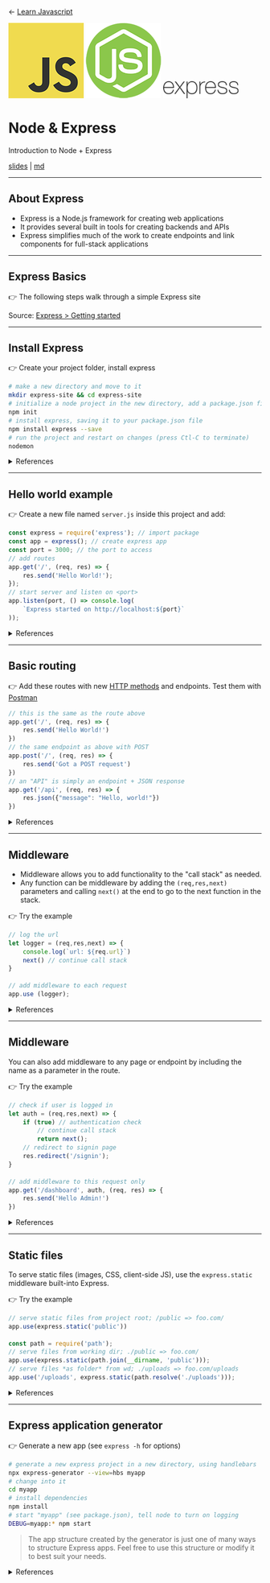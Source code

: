 <!-- paginate: true -->

← [Learn Javascript](../../)

<a href="../../"><img width="150" src="../../assets/img/logos/logo-javascript-150w.png"></a> <a href="../../"><img width="150" src="../../assets/img/logos/logo-node-ltgreen-150w.png"></a> <a href="../../"><img width="150" src="../../assets/img/logos/logo-express-200w.png"></a>

# Node & Express

Introduction to Node + Express

<span class="slides-small"><a href="slides.html">slides</a> | <a href="node-express.md">md</a></span>

<!--
Presentation comments ...
-->





---

## About Express

- Express is a Node.js framework for creating web applications
- It provides several built in tools for creating backends and APIs
- Express simplifies much of the work to create endpoints and link components for full-stack applications


---

## Express Basics

👉 The following steps walk through a simple Express site 

Source: [Express > Getting started](https://expressjs.com/en/starter/installing.html)





---

## Install Express 

👉 Create your project folder, install express

```bash
# make a new directory and move to it
mkdir express-site && cd express-site  
# initialize a node project in the new directory, add a package.json file
npm init                               
# install express, saving it to your package.json file
npm install express --save 
# run the project and restart on changes (press Ctl-C to terminate)
nodemon                 
```

<details class="caption slides-small">
<summary>References</summary>

Source: [Getting started > Install express](https://expressjs.com/en/starter/installing.html)

</details>


---

## Hello world example

👉 Create a new file named `server.js` inside this project and add:

```js
const express = require('express'); // import package
const app = express(); // create express app
const port = 3000; // the port to access
// add routes
app.get('/', (req, res) => {
	res.send('Hello World!');
});
// start server and listen on <port>
app.listen(port, () => console.log(
	`Express started on http://localhost:${port}`
));
```

<details class="caption slides-small">
<summary>References</summary>

Source: [Getting started > Hello world example](https://expressjs.com/en/starter/hello-world.html)
See also: [Brown](https://www.oreilly.com/library/view/web-development-with/9781492053507/) Ch3 Saving Time with Express (21-30) & Ch4 Tidying Up (31–39)

</details>





---

## Basic routing

👉 Add these routes with new [HTTP methods](https://www.w3schools.com/tags/ref_httpmethods.asp) and endpoints. Test them with [Postman](https://www.postman.com/)

```js
// this is the same as the route above
app.get('/', (req, res) => {
	res.send('Hello World!')
})
// the same endpoint as above with POST
app.post('/', (req, res) => {
	res.send('Got a POST request')
})
// an "API" is simply an endpoint + JSON response
app.get('/api', (req, res) => {
	res.json({"message": "Hello, world!"})
})
```

<details class="caption slides-small">
<summary>References</summary>

Source: [Getting started > Basic routing](https://expressjs.com/en/starter/basic-routing.html)

</details>






---

## Middleware 

<div class="twocolumn1x2">
<div class="col">

- Middleware allows you to add functionality to the "call stack" as needed.
- Any function can be middleware by adding the `(req,res,next)` parameters and calling `next()` at the end to go to the next function in the stack.

</div>
<div class="col">

👉 Try the example

```js
// log the url
let logger = (req,res,next) => {
	console.log(`url: ${req.url}`)		
	next() // continue call stack
}

// add middleware to each request
app.use (logger);
```

</div>
</div>

<details class="caption slides-small">
<summary>References</summary>

Source: [Guide > Writing middleware](https://expressjs.com/en/guide/writing-middleware.html)
See also: [Brown](https://www.oreilly.com/library/view/web-development-with/9781492053507/) Ch10 Middleware (113-120)

</details>






---

## Middleware 

<div class="twocolumn1x2">
<div class="col">

You can also add middleware to any page or endpoint by including the name as a parameter in the route.

</div>
<div class="col">

👉 Try the example

```js
// check if user is logged in
let auth = (req,res,next) => {
	if (true) // authentication check
		// continue call stack
		return next(); 
	// redirect to signin page	
	res.redirect('/signin');
}

// add middleware to this request only 
app.get('/dashboard', auth, (req, res) => {
	res.send('Hello Admin!')
})
```

</div>
</div>


<details class="caption slides-small">
<summary>References</summary>

Source: [Guide > Writing middleware](https://expressjs.com/en/guide/writing-middleware.html)
See also: [Brown](https://www.oreilly.com/library/view/web-development-with/9781492053507/) Ch10 Middleware (113-120)

</details>






---

## Static files

To serve static files (images, CSS, client-side JS), use the `express.static` middleware built-into Express.

👉 Try the example

```js
// serve static files from project root; /public => foo.com/
app.use(express.static('public'))

const path = require('path');
// serve files from working dir; ./public => foo.com/
app.use(express.static(path.join(__dirname, 'public')));
// serve files *as folder* from wd; ./uploads => foo.com/uploads
app.use('/uploads', express.static(path.resolve('./uploads')));
```

<details class="caption slides-small">
<summary>References</summary>

Source [Getting started > Static files](https://expressjs.com/en/starter/static-files.html)
See also: [Brown](https://www.oreilly.com/library/view/web-development-with/9781492053507/) Ch17 Static Content (215-221)

</details>







---

## Express application generator

👉 Generate a new app (see `express -h` for options)

```bash
# generate a new express project in a new directory, using handlebars
npx express-generator --view=hbs myapp
# change into it
cd myapp
# install dependencies
npm install
# start "myapp" (see package.json), tell node to turn on logging
DEBUG=myapp:* npm start
```

> The app structure created by the generator is just one of many ways to structure Express apps. Feel free to use this structure or modify it to best suit your needs.

<details class="caption slides-small">
<summary>References</summary>

Source: [Getting started > Express application generator](https://expressjs.com/en/starter/generator.html)

</details>






<!-- 

---

## Use modules for organization

```js

```

<details class="caption slides-small">
<summary>References</summary>

- w3schools [modules](https://www.w3schools.com/nodejs/nodejs_modules.asp), [http module](https://www.w3schools.com/nodejs/nodejs_http.asp), [file system module](https://www.w3schools.com/nodejs/nodejs_filesystem.asp), [url module](https://www.w3schools.com/nodejs/nodejs_url.asp)

</details>






---

## Testing

**Overview**: How to use linters and write unit and integration tests

```js
// 1. add and use custom module
const fortune = require('./lib/fortune');
app.get('/about', (req, res) => {
	res.render('about', { fortune: fortune.getFortune() });
});

// 2.
```

#### Homework

- [Brown](https://www.oreilly.com/library/view/web-development-with/9781492053507/):
	- Ch5 Quality Assurance (41–58)
- Exercise: Add testing to Meadowlark Website




---

## Requests and Templating

**Overview**: How to ... Express request, response, Handlebars, MVC

```js
const tours = [
	{ id: 0, name: 'Hood River', price: 99.99 },
	{ id: 1, name: 'Oregon Coast', price: 149.95 },
];
app.get ('/api/tours', (req, res) => res.json(tours));
```

- Lecture: [Node, Express, Handlebars, Heroku - Part 1 - Set up a node express project template
](https://docs.google.com/presentation/d/17bIeMMJnZQy-tb3GLhMC3JuTfcgMEOqnK4WsCt52CLM/edit#slide=id.gafb807d421_0_39)
- Demo: [omundy/sample-node-express-cat-api](https://github.com/omundy/sample-node-express-cat-api) and ~~[live demo](https://sample-node-express-template.herokuapp.com/)~~


#### Homework

- [Brown](https://www.oreilly.com/library/view/web-development-with/9781492053507/)
	- Ch6 Request and Response (59-72)
	- Ch7 Templating with Handlebars (73-88)





---

## Forms and Sessions

**Overview**: How to ... Express web forms, sessions

```js
app.get ( '/newsletter', handlers.newsletter );
app.post ( '/api/newsletter-signup', handlers.api.newsletterSignup );
```

- Lecture: [Node, Express, Handlebars, Heroku - Part 2 - Use API data, add a frontend](https://docs.google.com/presentation/d/17bIeMMJnZQy-tb3GLhMC3JuTfcgMEOqnK4WsCt52CLM/edit#slide=id.gbcac1199e9_0_15)
- Demo: [omundy/sample-node-express-username-generator](https://github.com/omundy/sample-node-express-username-generator) and [live demo](https://sample-node-express-username.herokuapp.com/)

#### Homework

- [Brown](https://www.oreilly.com/library/view/web-development-with/9781492053507/) Ch8 Form Handling (89-100) & Ch9 Cookies and Sessions (103-112)










---

![node logo](../../assets/img/logos/logo-node-ltgreen-75w.png) &nbsp; ![express logo](../../assets/img/logos/logo-express-200w.png)

# Node Express Part.2
Using Node, Express for server-side, desktop, and mobile application development



---

## Express and databases

**Overview**: How to ...

```js
const mongoose = require ( 'mongoose' );
const { connectionString } = credentials.mongo;
mongoose.connect ( connectionString );

```



#### Homework

- [Brown](https://www.oreilly.com/library/view/web-development-with/9781492053507/) Ch13 Persistence (147-172)

#### Review

- [MVC](https://en.wikipedia.org/wiki/Model%E2%80%93view%E2%80%93controller), [Revealing Module](https://gist.github.com/zcaceres/bb0eec99c02dda6aac0e041d0d4d7bf2#file-revealing-module-pattern-md), and other [Javascript Design Patterns](https://addyosmani.com/resources/essentialjsdesignpatterns/book/)






---

## Advanced routing


```js
app.get ( '/user(name)?', ( req, res ) => res.render ( 'user' ));
app.get ( '/staff/:name', ( req, res ) => {
	const info = staff [ req.params.name ];
	if ( !info ) return next (); // will eventually fall through to 404
	res.render ( 'staff', info );
});
```

<details class="caption slides-small">
<summary>References</summary>

- [Brown](https://www.oreilly.com/library/view/web-development-with/9781492053507/) Ch14 Routing (173-184) & Ch15 REST APIs and JSON (185-192)

</details>










---

## Express SPAs

**Overview**: How to ...

```js
import React from 'react';

// ...
```


<details class="caption slides-small">
<summary>References</summary>

- [Brown](https://www.oreilly.com/library/view/web-development-with/9781492053507/) Ch16 Single-Page Applications (193-212)

</details>



---

## Production

<details class="caption slides-small">
<summary>References</summary>

- [Brown](https://www.oreilly.com/library/view/web-development-with/9781492053507/) Ch11 Sending Email (121-131) & Ch12 Production Concerns (133-145)

</details>




---

## Express security, APIs

**Overview**: How to ...

```js
const passport = require ( 'passport' );
const db = require ( '../db' );

// ...
```


#### Homework

- [Brown](https://www.oreilly.com/library/view/web-development-with/9781492053507/)
	- Ch18 Security (223-248)
	- Ch19 Third Party APIs (249-263)







---

## Express debugging, production

**Overview**: How to ...

```bash
node inspect index.js
```

#### Homework

- [Brown](https://www.oreilly.com/library/view/web-development-with/9781492053507/)
	- Ch20 Debugging (265-275)
	- Ch21 Going Live (277-288) - https://heroku.com/
	- Ch22 Maintenance (291-300) -->

